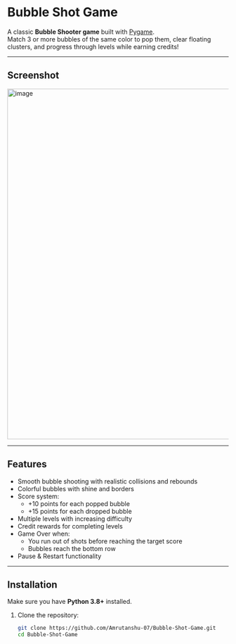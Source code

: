 # Bubble Shot Game

A classic **Bubble Shooter game** built with [Pygame](https://www.pygame.org/).  
Match 3 or more bubbles of the same color to pop them, clear floating clusters, and progress through levels while earning credits!

---

## Screenshot
<img width="628" height="797" alt="image" src="https://github.com/user-attachments/assets/db9f4b6e-17a4-4b1c-acb4-e2e7ae65b17f" />


---

## Features
- Smooth bubble shooting with realistic collisions and rebounds
- Colorful bubbles with shine and borders
- Score system:
  - +10 points for each popped bubble
  - +15 points for each dropped bubble
- Multiple levels with increasing difficulty
- Credit rewards for completing levels
- Game Over when:
  - You run out of shots before reaching the target score
  - Bubbles reach the bottom row
- Pause & Restart functionality

---

## Installation

Make sure you have **Python 3.8+** installed.

1. Clone the repository:
   ```bash
   git clone https://github.com/Amrutanshu-07/Bubble-Shot-Game.git
   cd Bubble-Shot-Game
